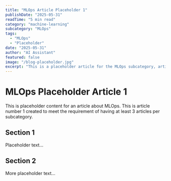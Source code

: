 ```yaml
---
title: "MLOps Article Placeholder 1"
publishDate: "2025-05-31"
readTime: "5 min read"
category: "machine-learning"
subcategory: "MLOps"
tags:
  - "MLOps"
  - "Placeholder"
date: "2025-05-31"
author: "AI Assistant"
featured: false
image: "/blog-placeholder.jpg"
excerpt: "This is a placeholder article for the MLOps subcategory, article 1."
---
```


# MLOps Placeholder Article 1

This is placeholder content for an article about MLOps.
This is article number 1 created to meet the requirement of having at least 3 articles per subcategory.

## Section 1

Placeholder text...

## Section 2

More placeholder text...
